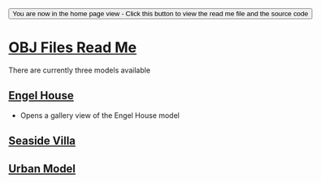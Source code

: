 <span style=display:none; >
[You are now in a GitHub source code view - click this link to view the home page]
( http://ladybug-analysis-tools.github.io/3d-models/content/obj/ "View file as a web page." ) </span>
<input type=button onclick=window.location.href='https://github.com/ladybug-analysis-tools/3d-models/tree/gh-pages/content/obj/'; 
value='You are now in the home page view - Click this button to view the read me file and the source code' >


[OBJ Files Read Me]( index.html )
===

There are currently three models available


## [Engel House]( http://ladybug-analysis-tools.github.io/3d-models/content/obj/engel-house/ )

* Opens a gallery view of the Engel House model


## [Seaside Villa]( http://ladybug-analysis-tools.github.io/3d-models/content/obj/seaside-villa-obj/ )


## [Urban Model]( http://ladybug-analysis-tools.github.io/3d-models/content/obj/urban_model_001/ )

